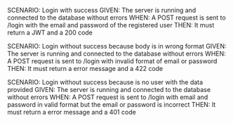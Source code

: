 SCENARIO: Login with success
GIVEN: The server is running and connected to the database without errors
WHEN: A POST request is sent to /login with the email and password of the registered user
THEN: It must return a JWT and a 200 code

SCENARIO: Login without success because body is in wrong format
GIVEN: The server is running and connected to the database without errors
WHEN: A POST request is sent to /login with invalid format of email or password
THEN: It must return a error message and a 422 code

SCENARIO: Login without success because is no user with the data provided
GIVEN: The server is running and connected to the database without errors
WHEN: A POST request is sent to /login with email and password in valid format but the email or password is incorrect
THEN: It must return a error message and a 401 code
